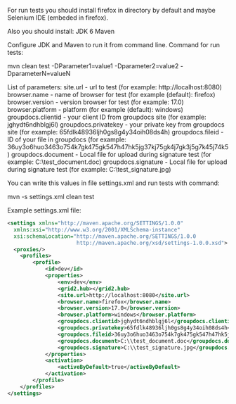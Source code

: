 For run tests you should install firefox in directory by default and maybe Selenium IDE (embeded in firefox).

Also you should install:
JDK 6
Maven

Configure JDK and Maven to run it from command line.
Command for run tests:

mvn clean test -DParameter1=value1 -Dparameter2=value2 -DparameterN=valueN

List of parameters:
site.url - url to test (for example: http://localhost:8080)
browser.name - name of browser for test (for example (default): firefox)
browser.version - version browser for test (for example: 17.0)
browser.platform - platform (for example (default): windows)
groupdocs.clientid - your client ID from groupdocs site (for example: jghydt6ndhblgj6l)
groupdocs.privatekey - your private key from groupdocs site (for example: 65fdlk48936ljh0gs8g4y34oih08ds4h)
groupdocs.fileid - ID of your file in groupdocs (for example: 36uy3o6huo3463o754k7gk475gk547h47hk5jg37kj75gk4j7gk3j5g7k45j74k5)
groupdocs.document - Local file for upload during signature test (for example: C:\\test_document.doc)
groupdocs.signature - Local file for upload during signature test (for example: C:\\test_signature.jpg)

You can write this values in file settings.xml and run tests with command:

mvn -s settings.xml clean test

Example settings.xml file:

```xml
<settings xmlns="http://maven.apache.org/SETTINGS/1.0.0"
  xmlns:xsi="http://www.w3.org/2001/XMLSchema-instance"
  xsi:schemaLocation="http://maven.apache.org/SETTINGS/1.0.0
                      http://maven.apache.org/xsd/settings-1.0.0.xsd">
  <proxies/>
	<profiles>
		<profile>
			<id>dev</id>
			<properties>
				<env>dev</env>
				<grid2.hub></grid2.hub>
				<site.url>http://localhost:8080</site.url>
				<browser.name>firefox</browser.name>
				<browser.version>17.0</browser.version>
				<browser.platform>windows</browser.platform>
				<groupdocs.clientid>jghydt6ndhblgj6l</groupdocs.clientid>
				<groupdocs.privatekey>65fdlk48936ljh0gs8g4y34oih08ds4h</groupdocs.privatekey>
				<groupdocs.fileid>36uy3o6huo3463o754k7gk475gk547h47hk5jg37kj75gk4j7gk3j5g7k45j74k5</groupdocs.fileid>
				<groupdocs.document>C:\\test_document.doc</groupdocs.document>
				<groupdocs.signature>C:\\test_signature.jpg</groupdocs.signature>
			</properties>
			<activation>
				<activeByDefault>true</activeByDefault>
			</activation>
		</profile>
	</profiles>
</settings>
```



